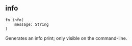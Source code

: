 ## info

```rhai
fn info(
    message: String
)
```

Generates an info print; only visible on the command-line.
